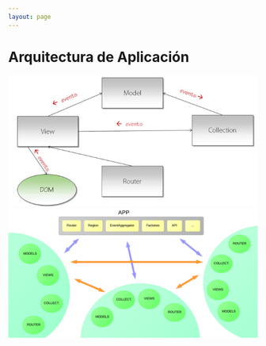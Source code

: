 ```yaml
---
layout: page
---
```


Arquitectura de Aplicación
==========================

![Diagrama de aplicación básico](/assets/images/backbone.jpg)
![Diagrama de aplicación modular](/assets/images/modular.png)
